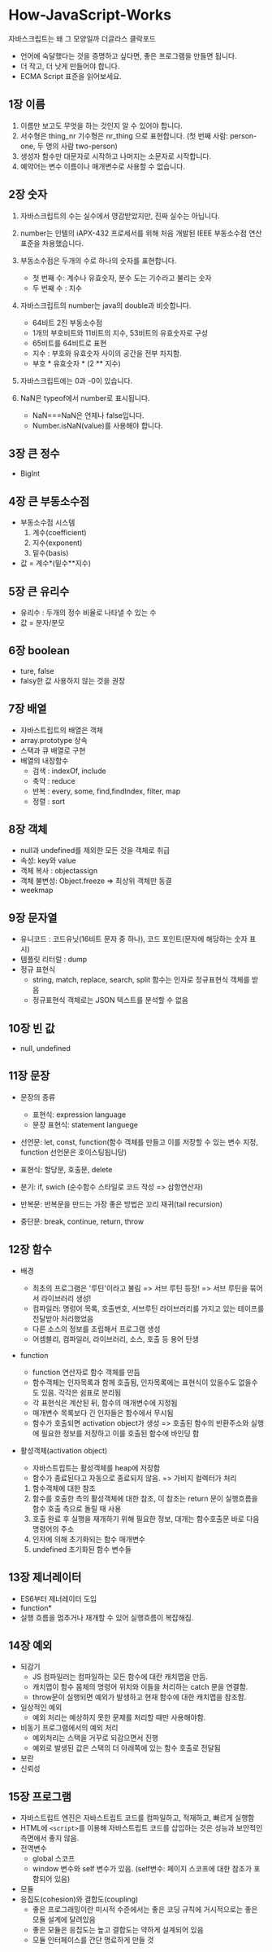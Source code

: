 # How-JavaScript-Works

자바스크립트는 왜 그 모양일까 더글라스 클락포드

- 언어에 숙달했다는 것을 증명하고 싶다면, 좋은 프로그램을 만들면 됩니다.
- 더 작고, 더 낫게 만들어야 합니다.
- ECMA Script 표준을 읽어보세요.

## 1장 이름
1. 이름만 보고도 무엇을 하는 것인지 알 수 있어야 합니다.
2. 서수형은 thing_nr 기수형은 nr_thing 으로 표현합니다. (첫 번째 사람: person-one, 두 명의 사람 two-person)
3. 생성자 함수만 대문자로 시작하고 나머지는 소문자로 시작합니다.
4. 예약어는 변수 이름이나 매개변수로 사용할 수 없습니다.


## 2장 숫자

1. 자바스크립트의 수는 실수에서 영감받았지만, 진짜 실수는 아닙니다.
2. number는 인텔의 iAPX-432 프로세서를 위해 처음 개발된 IEEE 부동소수점 연산 표준을 차용했습니다.
3. 부동소수점은 두개의 수로 하나의 숫자를 표현합니다.

   - 첫 번째 수: 계수나 유효숫자, 분수 도는 기수라고 불리는 숫자
   - 두 번째 수 : 지수

4. 자바스크립트의 number는 java의 double과 비슷합니다.

   - 64비트 2진 부동소수점
   - 1개의 부호비트와 11비트의 지수, 53비트의 유효숫자로 구성
   - 65비트를 64비트로 표현
   - 지수 : 부호와 유효숫자 사이의 공간을 전부 차지함.
   - 부호 \* 유효숫자 \* (2 \*\* 지수)

5. 자바스크립트에는 0과 -0이 있습니다.
6. NaN은 typeof에서 number로 표시됩니다.
   - NaN===NaN은 언제나 false입니다.
   - Number.isNaN(value)를 사용해야 합니다.

## 3장 큰 정수
- BigInt 


## 4장 큰 부동소수점
- 부동소수점 시스템
   1. 계수(coefficient)
   2. 지수(exponent)
   3. 밑수(basis)
- 값 = 계수*(밑수**지수)


## 5장 큰 유리수 
- 유리수 : 두개의 정수 비율로 나타낼 수 있는 수
- 값 = 분자/분모

## 6장 boolean 
- ture, false 
- falsy한 값 사용하지 않는 것을 권장

## 7장 배열
- 자바스트립트의 배열은 객체
- array.prototype 상속
- 스택과 큐 배열로 구현 
- 배열의 내장함수 
   - 검색 : indexOf, include
   - 축약 : reduce
   - 반복 : every, some, find,findIndex, filter, map
   - 정렬 : sort

## 8장 객체
- null과 undefined를 제외한 모든 것을 객체로 취급
- 속성: key와 value
- 객체 복사 : objectassign
- 객체 불변성: Object.freeze => 최상위 객체만 동결
- weekmap

## 9장 문자열
- 유니코드 : 코드유닛(16비트 문자 중 하나), 코드 포인트(문자에 해당하는 숫자 표시)
- 템플릿 리터럴 : dump
- 정규 표현식
   - string, match, replace, search, split 함수는 인자로 정규표현식 객체를 받음
   - 정규표현식 객체로는 JSON 텍스트를 분석할 수 없음

## 10장 빈 값 
- null, undefined

## 11장 문장
- 문장의 종류
   - 표현식: expression language 
   - 문장 표현식: statement languege

- 선언문: let, const, function(함수 객체를 만들고 이를 저장할 수 있는 변수 지정, function 선언문은 호이스팅됩니당)
- 표현식: 할당문, 호출문, delete
- 분기: if, swich (순수함수 스타일로 코드 작성 => 삼항연산자)
- 반복문: 반복문을 만드는 가장 좋은 방법은 꼬리 재귀(tail recursion)
- 중단문: break, continue, return, throw

## 12장 함수
- 배경
   - 최초의 프로그램은 '루틴'이라고 불림 => 서브 루틴 등장! => 서브 루틴을 묶어서 라이브러리 생성!
   - 컴파일러: 명렁어 목록, 호출번호, 서브루틴 라이브러리를 가지고 있는 테이프를 전달받아 처리했었음
   - 다른 소스의 정보를 조립해서 프로그램 생성
   - 어셈블리, 컴파일러, 라이브러리, 소스, 호출 등 용어 탄생

- function
   - function 연산자로 함수 객체를 만듬
   - 함수객체는 인자목록과 함께 호출됨, 인자목록에는 표현식이 있을수도 없을수도 있음. 각각은 쉼표로 분리됨
   - 각 표현식은 계산된 뒤, 함수의 매개변수에 지정됨
   - 매개변수 목록보다 긴 인자들은 함수에서 무시됨
   - 함수가 호출되면 activation object가 생성 => 호출된 함수의 반환주소와 실행에 필요한 정보를 저장하고 이를 호출된 함수에 바인딩 함

- 활성객체(activation object)
   - 자바스트립트는 활성객체를 heap에 저장함
   - 함수가 종료된다고 자동으로 종료되지 않음. => 가비지 컬렉터가 처리
   1. 함수객체에 대한 참조
   2. 함수를 호출한 측의 활성객체에 대한 참조, 이 참조는 return 문이 실행흐름을 함수 호출 측으로 돌릴 때 사용
   3. 호출 완료 후 실행을 재개하기 위해 필요한 정보, 대개는 함수호출문 바로 다음 명령어의 주소
   4. 인자에 의해 초기화되는 함수 매개변수
   5. undefined 초기화된 함수 변수들


## 13장 제너레이터
- ES6부터 제너레이터 도입
- function* 
- 실행 흐름을 멈추거나 재개할 수 있어 실행흐름이 복잡해짐.

## 14장 예외 
- 되감기
   - JS 컴파일러는 컴파일하는 모든 함수에 대란 캐치맵을 만듬.
   - 캐치맵이 함수 몸체의 명령어 위치와 이들을 처리하는 catch 문을 연결함.
   - throw문이 실행되면 예외가 발생하고 현재 함수에 대한 캐치맵을 참조함.
- 일상적인 예외
   - 예외 처리는 예상하지 못한 문제를 처리할 때만 사용해야함.
- 비동기 프로그램에서의 예외 처리
   - 예외처리는 스택을 거꾸로 되감으면서 진행
   - 예외로 발생된 값은 스택의 더 아래쪽에 있는 함수 호출로 전달됨
- 보란
- 신뢰성

## 15장 프로그램
- 자바스트립트 엔진은 자바스트립트 코드를 컴파일하고, 적재하고, 빠르게 실행함
- HTML에 `<script>`를 이용해 자바스트립트 코드를 삽입하는 것은 성능과 보안적인 측면에서 좋지 않음.
- 전역변수
   - global 스코프
   - window 변수와 self 변수가 있음. (self변수: 페이지 스코프에 대한 참조가 포함되어 있음)
- 모듈 
- 응집도(cohesion)와 결합도(coupling)
   - 좋은 프로그래밍이란 미시적 수준에서는 좋은 코딩 규칙에 거시적으로는 좋은 모듈 설계에 달려있음
   - 좋은 모듈은 응집도는 높고 결합도는 약하게 설계되어 있음
   - 모듈 인터페이스를 간단 명료하게 만들 것


 
